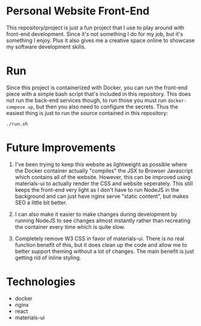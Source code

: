 # Personal Website Front-End
This repository/project is just a fun project that I use to play around with front-end development. Since it's not something I do for my job, but it's something I enjoy. Plus it also gives me a creative space online to showcase my software development skills.

# Run
Since this project is containerized with Docker, you can run the front-end piece with a simple bash script that's included in this repository. This does not run the back-end services though, to run those you must run `docker-compose up`, but then you also need to configure the secrets. Thus the easiest thing is just to run the source contained in this repository:
```
./run.sh
```

# Future Improvements

1.  I've been trying to keep this website as lightweight as possible where the Docker container actually "compiles" the JSX to Browser Javascript which contains all of the website. However, this can be improved using materials-ui to actually render the CSS and website seperately. This still keeps the front-end very light as I don't have to run NodeJS in the background and can just have nginx serve "static content", but makes SEO a little bit better.

2.  I can also make it easier to make changes during development by running NodeJS to see changes almost instantly rather than recreating the container every time which is quite slow.

3. Completely remove W3 CSS in favor of materials-ui. There is no real function benefit of this, but it does clean up the code and allow me to better support theming without a lot of changes. The main benefit is just getting rid of inline styling.

# Technologies
- docker
- nginx
- react
- materials-ui
